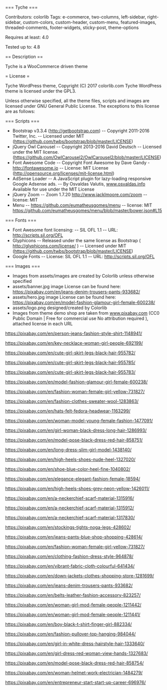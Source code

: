 === Tyche ===

Contributors: colorlib
Tags: e-commerce, two-columns, left-sidebar, right-sidebar, custom-colors, custom-header, custom-menu, featured-images, threaded-comments, footer-widgets, sticky-post, theme-options

Requires at least:	4.0

Tested up to:		4.8

== Description ==

Tyche is a WooCommerce driven theme

= License =

Tyche WordPress theme, Copyright (C) 2017 colorlib.com
Tyche WordPress theme is licensed under the GPL3.

Unless otherwise specified, all the theme files, scripts and images are licensed under GNU General Public License. The exceptions to this license are as follows:

=== Scripts ===

- Bootstrap v3.3.4 (http://getbootstrap.com)
    -- Copyright 2011-2016 Twitter, Inc.
    -- Licensed under MIT (https://github.com/twbs/bootstrap/blob/master/LICENSE)
- jQuery Owl Carousel
    -- Copyright 2013-2016 David Deutsch
    -- Licensed under the MIT license. (https://github.com/OwlCarousel2/OwlCarousel2/blob/master/LICENSE)
- Font Awesome Code
    -- Copyright Font Awesome by Dave Gandy - http://fontawesome.io
    -- License: MIT License (http://opensource.org/licenses/mit-license.html)
- AdSense Loader
		-- A JavaScript plugin for lazy-loading responsive Google Adsense ads.
		-- By Osvaldas Valutis, www.osvaldas.info Available for use under the MIT License
- jQuery Zoom
		-- Zoom 1.7.20 http://www.jacklmoore.com/zoom 
    -- license: MIT
- Menu
    -- https://github.com/eumatheusgomes/menu
    -- license: MIT https://github.com/eumatheusgomes/menu/blob/master/bower.json#L15
    
=== Fonts ===

- Font Awesome font licensing:
    -- SIL OFL 1.1
    -- URL: http://scripts.sil.org/OFL
- Glyphicons
    -- Released under the same license as Bootstrap ( http://glyphicons.com/license/ )
    -- Licensed under MIT (https://github.com/twbs/bootstrap/blob/master/LICENSE)
- Google Fonts
    -- License: SIL OFL 1.1
    -- URL: http://scripts.sil.org/OFL

=== Images ===

- Images from assets/images are created by Colorlib unless otherwise specified
- assets/banner.jpg image License can be found here: https://pixabay.com/en/jeans-denim-trousers-pants-933682/
- assets/hero.jpg image License can be found here: https://pixabay.com/en/model-fashion-glamour-girl-female-600238/
- assets/logo.png designed/created by Colorlib
- Images from theme demo shop are taken from www.pixabay.com (CC0 Public Domain | Free for commercial use No attribution required ), attached license in each URL

https://pixabay.com/en/person-jeans-fashion-style-shirt-1148941/

https://pixabay.com/en/key-necklace-woman-girl-people-692199/

https://pixabay.com/en/cute-girl-skirt-legs-black-hair-955782/

https://pixabay.com/en/cute-girl-skirt-legs-black-hair-955785/

https://pixabay.com/en/cute-girl-skirt-legs-black-hair-955783/

https://pixabay.com/en/model-fashion-glamour-girl-female-600238/

https://pixabay.com/en/fashion-woman-female-girl-yellow-731827/

https://pixabay.com/en/fashion-clothes-sweater-wool-1283863/

https://pixabay.com/en/hats-felt-fedora-headwear-1163299/

https://pixabay.com/en/woman-model-young-female-fashion-1477091/

https://pixabay.com/en/girl-woman-black-dress-long-hair-1286993/

https://pixabay.com/en/model-pose-black-dress-red-hair-858751/

https://pixabay.com/en/long-dress-slim-girl-model-1438140/

https://pixabay.com/en/high-heels-shoes-nude-heel-1327020/

https://pixabay.com/en/shoe-blue-color-heel-fine-1040802/

https://pixabay.com/en/elegance-elegant-fashion-female-18594/

https://pixabay.com/en/high-heels-shoes-grey-neon-yellow-1426011/

https://pixabay.com/en/a-neckerchief-scarf-material-1315916/

https://pixabay.com/en/a-neckerchief-scarf-material-1315912/

https://pixabay.com/en/a-neckerchief-scarf-material-1317830/

https://pixabay.com/en/stockings-tights-noga-legs-428602/

https://pixabay.com/en/jeans-pants-blue-shop-shopping-428614/

https://pixabay.com/en/fashion-woman-female-girl-yellow-731827/

https://pixabay.com/en/clothing-fashion-dress-style-964878/

https://pixabay.com/en/vibrant-fabric-cloth-colourful-641434/

https://pixabay.com/en/down-jackets-clothes-shopping-store-1281699/

https://pixabay.com/en/jeans-denim-trousers-pants-933682/

https://pixabay.com/en/belts-leather-fashion-accessory-823257/

https://pixabay.com/en/woman-girl-mod-female-people-1211442/

https://pixabay.com/en/woman-girl-mod-female-people-1211441/

https://pixabay.com/en/boy-black-t-shirt-finger-girl-882334/

https://pixabay.com/en/fashion-pullover-top-hanging-984044/

https://pixabay.com/en/girl-in-white-dress-hairstyle-hair-1333640/

https://pixabay.com/en/girl-dress-red-woman-view-hands-1327683/

https://pixabay.com/en/model-pose-black-dress-red-hair-858754/

https://pixabay.com/en/woman-helmet-work-electrician-1484279/

https://pixabay.com/en/entrepreneur-start-start-up-career-696976/